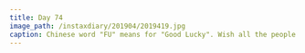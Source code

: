 ```yaml
---
title: Day 74
image_path: /instaxdiary/201904/2019419.jpg
caption: Chinese word "FU" means for "Good Lucky". Wish all the people that suffered #coronavirus  will healthy and safe.
---
```


